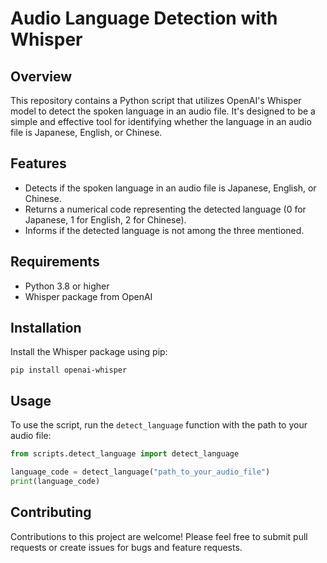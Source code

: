 # Audio Language Detection with Whisper

## Overview
This repository contains a Python script that utilizes OpenAI's Whisper model to detect the spoken language in an audio file. It's designed to be a simple and effective tool for identifying whether the language in an audio file is Japanese, English, or Chinese.

## Features
- Detects if the spoken language in an audio file is Japanese, English, or Chinese.
- Returns a numerical code representing the detected language (0 for Japanese, 1 for English, 2 for Chinese).
- Informs if the detected language is not among the three mentioned.

## Requirements
- Python 3.8 or higher
- Whisper package from OpenAI

## Installation
Install the Whisper package using pip:
```
pip install openai-whisper
```

## Usage
To use the script, run the `detect_language` function with the path to your audio file:
```python
from scripts.detect_language import detect_language

language_code = detect_language("path_to_your_audio_file")
print(language_code)
```

## Contributing
Contributions to this project are welcome! Please feel free to submit pull requests or create issues for bugs and feature requests.
